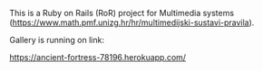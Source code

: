 This is a Ruby on Rails (RoR) project for Multimedia systems (https://www.math.pmf.unizg.hr/hr/multimedijski-sustavi-pravila).

Gallery is running on link:

https://ancient-fortress-78196.herokuapp.com/
